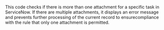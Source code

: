 This code checks if there is more than one attachment for a specific task in ServiceNow. If there are multiple attachments, 
it displays an error message and prevents further processing of the current record to ensurecompliance with the rule that 
only one attachment is permitted.
